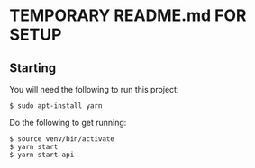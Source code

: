 # TEMPORARY README.md FOR SETUP

## Starting
You will need the following to run this project:
```
$ sudo apt-install yarn
```

Do the following to get running:
```
$ source venv/bin/activate
$ yarn start
$ yarn start-api
```